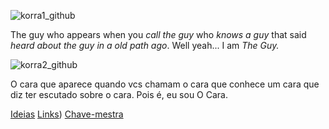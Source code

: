 ![korra1_github](https://user-images.githubusercontent.com/42531679/159571551-b4f98767-3acd-4142-969f-ccab8f1c266d.jpg)

The guy who appears when you *call the guy* who *knows a guy* that said *heard about the guy in a old path ago*. Well yeah... I am *The Guy.*

![korra2_github](https://user-images.githubusercontent.com/42531679/159571555-e7a3010b-3210-4674-a81d-a2bdb15154c2.jpg)

O cara que aparece quando vcs chamam o cara que conhece um cara que diz ter escutado sobre o cara. Pois é, eu sou O Cara.

[Ideias](https://github.com/wu-jei/wu-jei/blob/main/ideias.md)
[Links](https://github.com/wu-jei/wu-jei/blob/main/links.md))
[Chave-mestra](https://github.com/smzto/normandy/blob/master/mente-milion%C3%A1ria.md)
